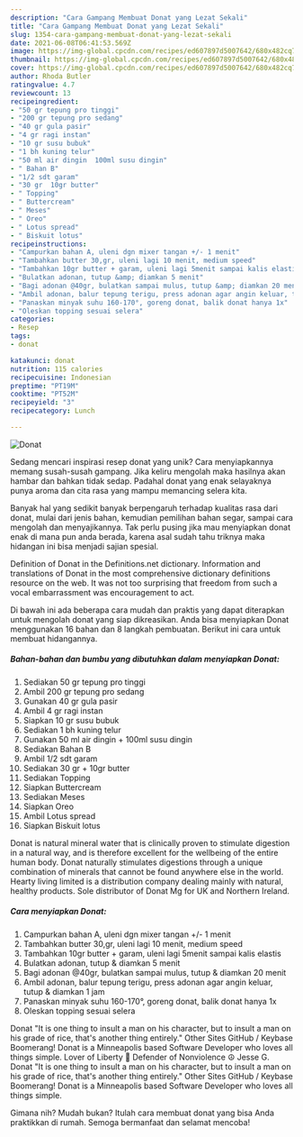 ```yaml
---
description: "Cara Gampang Membuat Donat yang Lezat Sekali"
title: "Cara Gampang Membuat Donat yang Lezat Sekali"
slug: 1354-cara-gampang-membuat-donat-yang-lezat-sekali
date: 2021-06-08T06:41:53.569Z
image: https://img-global.cpcdn.com/recipes/ed607897d5007642/680x482cq70/donat-foto-resep-utama.jpg
thumbnail: https://img-global.cpcdn.com/recipes/ed607897d5007642/680x482cq70/donat-foto-resep-utama.jpg
cover: https://img-global.cpcdn.com/recipes/ed607897d5007642/680x482cq70/donat-foto-resep-utama.jpg
author: Rhoda Butler
ratingvalue: 4.7
reviewcount: 13
recipeingredient:
- "50 gr tepung pro tinggi"
- "200 gr tepung pro sedang"
- "40 gr gula pasir"
- "4 gr ragi instan"
- "10 gr susu bubuk"
- "1 bh kuning telur"
- "50 ml air dingin  100ml susu dingin"
- " Bahan B"
- "1/2 sdt garam"
- "30 gr  10gr butter"
- " Topping"
- " Buttercream"
- " Meses"
- " Oreo"
- " Lotus spread"
- " Biskuit lotus"
recipeinstructions:
- "Campurkan bahan A, uleni dgn mixer tangan +/- 1 menit"
- "Tambahkan butter 30,gr, uleni lagi 10 menit, medium speed"
- "Tambahkan 10gr butter + garam, uleni lagi 5menit sampai kalis elastis"
- "Bulatkan adonan, tutup &amp; diamkan 5 menit"
- "Bagi adonan @40gr, bulatkan sampai mulus, tutup &amp; diamkan 20 menit"
- "Ambil adonan, balur tepung terigu, press adonan agar angin keluar, tutup &amp; diamkan 1 jam"
- "Panaskan minyak suhu 160-170°, goreng donat, balik donat hanya 1x"
- "Oleskan topping sesuai selera"
categories:
- Resep
tags:
- donat

katakunci: donat 
nutrition: 115 calories
recipecuisine: Indonesian
preptime: "PT19M"
cooktime: "PT52M"
recipeyield: "3"
recipecategory: Lunch

---
```



![Donat](https://img-global.cpcdn.com/recipes/ed607897d5007642/680x482cq70/donat-foto-resep-utama.jpg)

Sedang mencari inspirasi resep donat yang unik? Cara menyiapkannya memang susah-susah gampang. Jika keliru mengolah maka hasilnya akan hambar dan bahkan tidak sedap. Padahal donat yang enak selayaknya punya aroma dan cita rasa yang mampu memancing selera kita.

Banyak hal yang sedikit banyak berpengaruh terhadap kualitas rasa dari donat, mulai dari jenis bahan, kemudian pemilihan bahan segar, sampai cara mengolah dan menyajikannya. Tak perlu pusing jika mau menyiapkan donat enak di mana pun anda berada, karena asal sudah tahu triknya maka hidangan ini bisa menjadi sajian spesial.

Definition of Donat in the Definitions.net dictionary. Information and translations of Donat in the most comprehensive dictionary definitions resource on the web. It was not too surprising that freedom from such a vocal embarrassment was encouragement to act.


Di bawah ini ada beberapa cara mudah dan praktis yang dapat diterapkan untuk mengolah donat yang siap dikreasikan. Anda bisa menyiapkan Donat menggunakan 16 bahan dan 8 langkah pembuatan. Berikut ini cara untuk membuat hidangannya.

<!--inarticleads1-->

##### Bahan-bahan dan bumbu yang dibutuhkan dalam menyiapkan Donat:

1. Sediakan 50 gr tepung pro tinggi
1. Ambil 200 gr tepung pro sedang
1. Gunakan 40 gr gula pasir
1. Ambil 4 gr ragi instan
1. Siapkan 10 gr susu bubuk
1. Sediakan 1 bh kuning telur
1. Gunakan 50 ml air dingin + 100ml susu dingin
1. Sediakan  Bahan B
1. Ambil 1/2 sdt garam
1. Sediakan 30 gr + 10gr butter
1. Sediakan  Topping
1. Siapkan  Buttercream
1. Sediakan  Meses
1. Siapkan  Oreo
1. Ambil  Lotus spread
1. Siapkan  Biskuit lotus


Donat is natural mineral water that is clinically proven to stimulate digestion in a natural way, and is therefore excellent for the wellbeing of the entire human body. Donat naturally stimulates digestions through a unique combination of minerals that cannot be found anywhere else in the world. Hearty living limited is a distribution company dealing mainly with natural, healthy products. Sole distributor of Donat Mg for UK and Northern Ireland. 

<!--inarticleads2-->

##### Cara menyiapkan Donat:

1. Campurkan bahan A, uleni dgn mixer tangan +/- 1 menit
1. Tambahkan butter 30,gr, uleni lagi 10 menit, medium speed
1. Tambahkan 10gr butter + garam, uleni lagi 5menit sampai kalis elastis
1. Bulatkan adonan, tutup &amp; diamkan 5 menit
1. Bagi adonan @40gr, bulatkan sampai mulus, tutup &amp; diamkan 20 menit
1. Ambil adonan, balur tepung terigu, press adonan agar angin keluar, tutup &amp; diamkan 1 jam
1. Panaskan minyak suhu 160-170°, goreng donat, balik donat hanya 1x
1. Oleskan topping sesuai selera


Donat &#34;It is one thing to insult a man on his character, but to insult a man on his grade of rice, that&#39;s another thing entirely.&#34; Other Sites GitHub / Keybase Boomerang! Donat is a Minneapolis based Software Developer who loves all things simple. Lover of Liberty 🗽 Defender of Nonviolence ☮️ Jesse G. Donat &#34;It is one thing to insult a man on his character, but to insult a man on his grade of rice, that&#39;s another thing entirely.&#34; Other Sites GitHub / Keybase Boomerang! Donat is a Minneapolis based Software Developer who loves all things simple. 

Gimana nih? Mudah bukan? Itulah cara membuat donat yang bisa Anda praktikkan di rumah. Semoga bermanfaat dan selamat mencoba!
